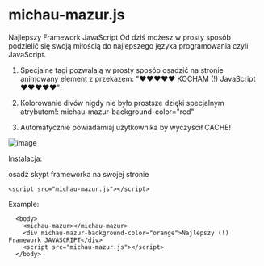 # michau-mazur.js
Najlepszy Framework JavaScript 
Od dziś możesz w prosty sposób podzielić się swoją miłością do najlepszego języka programowania czyli JavaScript. 
1. Specjalne tagi pozwalają w prosty sposób osadzić na stronie animowany element z przekazem:
   "❤❤❤❤❤ KOCHAM (!) JavaScript ❤❤❤❤❤":  <michau-mazur></michau-mazur>

2. Kolorowanie divów nigdy nie było prostsze dzięki specjalnym atrybutom!: michau-mazur-background-color="red"
3. Automatycznie powiadamiaj użytkownika by wyczyścił CACHE!

![image](https://github.com/gluteusmaximus69/michau-mazur.js/assets/53353335/3d133b49-0a6a-4c34-bac2-0bf1bc7b486a)

Instalacja:

osadź skypt frameworka na swojej stronie
```
<script src="michau-mazur.js"></script>
```

Example:

```
  <body>
    <michau-mazur></michau-mazur>
    <div michau-mazur-background-color="orange">Najlepszy (!) Framework JAVASCRIPT</div>
    <script src="michau-mazur.js"></script>
  </body>
```
